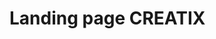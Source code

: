 # Landing page CREATIX

<!-- [Link to page](https://rafaeltagiev.github.io/landing_live_streaming/) -->
